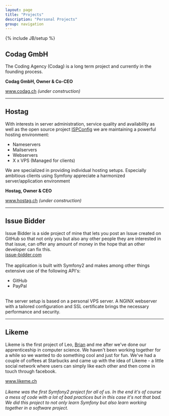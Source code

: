 ```yaml
---
layout: page
title: "Projects"
description: "Personal Projects"
group: navigation
---
```

{% include JB/setup %}

## Codag GmbH

The Coding Agency (Codag) is a long term project and currently in the founding process.

**Codag GmbH, Owner & Co-CEO**

<a target="_blank" href="http://codag.ch">www.codag.ch</a>
*(under construction)*

* * *

## Hostag

With interests in server administration, service quality and availability as well as the open source project [ISPConfig](http://ispconfig.org) we are maintaining a powerful hosting environment:

- Nameservers
- Mailservers
- Webservers
- X x VPS (Managed for clients)

We are specialized in providing individual hosting setups. Especially ambitious clients using Symfony appreciate a harmonized server/application environment

**Hostag, Owner & CEO**

<a target="_blank" href="http://hostag.ch">www.hostag.ch</a>
*(under construction)*

* * *

## Issue Bidder

Issue Bidder is a side project of mine that lets you post an Issue created on GitHub so that not only you but also any other people they are interested in that issue, can offer any amount of money in the hope that an other developer can fix this.
<br>
<a target="_blank" href="https://issue-bidder.com">issue-bidder.com</a>
<br><br>
The application is built with Symfony2 and makes among other things extensive use of the following API's:
<ul>
    <li>GitHub</li>
    <li>PayPal</li>
</ul>
<br>
The server setup is based on a personal VPS server.
A NGINX webserver with a tailored configuration and SSL certificate brings the necessary performance and security.

* * *

## Likeme
Likeme is the first project of Leo, <a href="http://mcalister.ch" target="_blank">Brian</a> and me after we've done our apprenticeship in computer science.
We haven't been working together for a while so we wanted to do something cool and just for fun. We've had a couple of coffees
at Starbucks and came up with the idea of Likeme - a little social network where users can simply like each other and then come in touch through facebook.

<a target="_blank" href="http://likeme.ch">www.likeme.ch</a>
<br />
<br />
*Likeme was the first Symfony2 project for all of us. In the end it's of course a mess of code with a lot of bad practices but in this case it's not that bad.
We did this project to not only learn Symfony but also learn working together in a software project.*